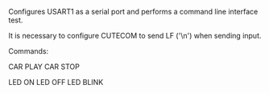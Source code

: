 Configures USART1 as a serial port and performs a command line interface test.

It is necessary to configure CUTECOM to send LF ('\n') when sending input.

Commands:

CAR PLAY
CAR STOP

LED ON
LED OFF
LED BLINK
